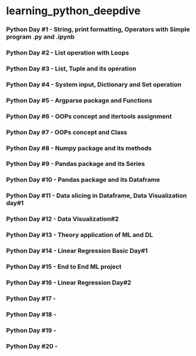 # learning_python_deepdive

### Python Day #1 - String, print formatting, Operators with Simple program .py and .ipynb 
### Python Day #2 - List operation with Loops
### Python Day #3 - List, Tuple and its operation
### Python Day #4 - System input, Dictionary and Set operation
### Python Day #5 - Argparse package and Functions
### Python Day #6 - OOPs concept and itertools assignment
### Python Day #7 - OOPs concept and Class
### Python Day #8 - Numpy package and its methods
### Python Day #9 - Pandas package and its Series
### Python Day #10 - Pandas package and its Dataframe
### Python Day #11 - Data slicing in Dataframe, Data Visualization day#1
### Python Day #12 - Data Visualization#2
### Python Day #13 - Theory application of ML and DL
### Python Day #14 - Linear Regression Basic Day#1

### Python Day #15 - End to End ML project
### Python Day #16 - Linear Regression Day#2
### Python Day #17 - 
### Python Day #18 - 
### Python Day #19 - 
### Python Day #20 - 

